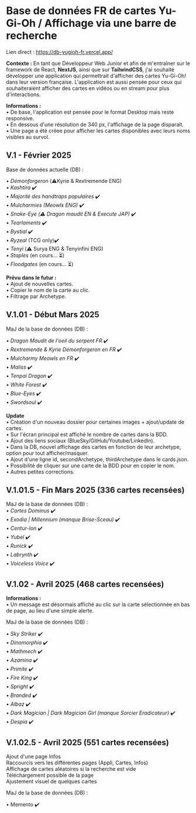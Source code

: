 # Base de données FR de cartes Yu-Gi-Oh / Affichage via une barre de recherche

Lien direct : https://db-yugioh-fr.vercel.app/

**Contexte :** En tant que Développeur Web Junior et afin de m'entraîner sur le framework de React, **NextJS**, ainsi que sur **TailwindCSS**, j'ai souhaité développer une application qui permettrait d'afficher des cartes Yu-Gi-Oh! dans leur version française. L'application est aussi pensée pour ceux qui souhaiteraient afficher des cartes en vidéos ou en stream pour plus d'interactions.

**Informations :**\
• De base, l'application est pensée pour le format Desktop mais reste responsive.\
• En dessous d'une résolution de 340 px, l'affichage de la page disparaît.\
• Une page a été créee pour afficher les cartes disponibles avec leurs noms visibles au survol.

## V.1 - Février 2025

Base de données actuelle (DB) :

• _Démonforgeron_ (⚠️Kyrie & Rextremende ENG)\
• _Kashtira_ ✔️\
• _Majorité des handtraps populaires_ ✔️\
• _Mulcharmies (Meowls ENG)_ ✔️\
• _Snake-Eye (⚠️ Dragon maudit EN & Execute JAP)_ ✔️\
• _Tearlaments_ ✔️\
• _Bystial_ ✔️\
• _Ryzeal_ (TCG only)✔️\
• _Tenyi_ (⚠️ Surya ENG & Tenyinfini ENG)\
• _Staples_ (en cours... ⏳)\
• _Floodgates_ (en cours... ⏳)

**Prévu dans le futur :**\
• Ajout de nouvelles cartes.\
• Copier le nom de la carte au clic.\
• Filtrage par Archetype.

## V.1.01 - Début Mars 2025

MaJ de la base de données (DB) :

• _Dragon Maudit de l'oeil du serpent FR_ ✔️\
• _Rextremende & Kyrie Démonforgeron en FR_ ✔️\
• _Mulcharmy Meowls en FR_ ✔️\
• _Maliss_ ✔️\
• _Tenpai Dragon_ ✔️\
• _White Forest_ ✔️\
• _Blue-Eyes_ ✔️ \
• _Swordsoul_ ✔️

**Update**\
• Création d'un nouveau dossier pour certaines images + ajout/update de cartes.\
• Sur l'écran principal est affiché le nombre de cartes dans la BDD.\
• Ajout des liens sociaux (BlueSky/GitHub/Youtube/LinkedIn).\
• Dans la DB, nouvel affichage des cartes en fonction de leur archetype, option pour tout afficher/masquer.\
• Ajout d'une ligne id, secondArchetype, thirdArchetype dans le cards.json.\
• Possibilité de cliquer sur une carte de la BDD pour en copier le nom.\
• Autres petites corrections.

## V.1.01.5 - Fin Mars 2025 (336 cartes recensées)

MaJ de la base de données (DB) :\
• _Cartes Dominus_ ✔️\
• _Exodia | Millennium (manque Brise-Sceau)_ ✔️\
• _Centur-Ion_ ✔️\
• _Yubel_ ✔️\
• _Runick_ ✔️\
• _Labrynth_ ✔️\
• _Voiceless Voice_ ✔️

## V.1.02 - Avril 2025 (468 cartes recensées)

**Informations :**\
• Un message est désormais affiché au clic sur la carte sélectionnée en bas de page, au lieu d'une simple alerte.

MaJ de la base de données (DB) :

• _Sky Striker_ ✔️\
• _Dinomorphia_ ✔️\
• _Mathmech_ ✔️\
• _Azamina_ ✔️\
• _Primite_ ✔️\
• _Fire King_ ✔️\
• _Spright_ ✔️\
• _Branded_ ✔️\
• _Albaz_ ✔️\
• _Dark Magician | Dark Magician Girl (manque Sorcier Eradicateur)_ ✔️\
• _Despia_ ✔️

## V.1.02.5 - Avril 2025 (551 cartes recensées)

Ajout d'une page Infos\
Raccourcis vers les différentes pages (Appli, Cartes, Infos)\
Affichage de cartes aléatoires si la recherche est vide\
Téléchargement possible de la page\
Ajustement visuel de quelques cartes

MaJ de la base de données (DB) :

• Memento ✔️
